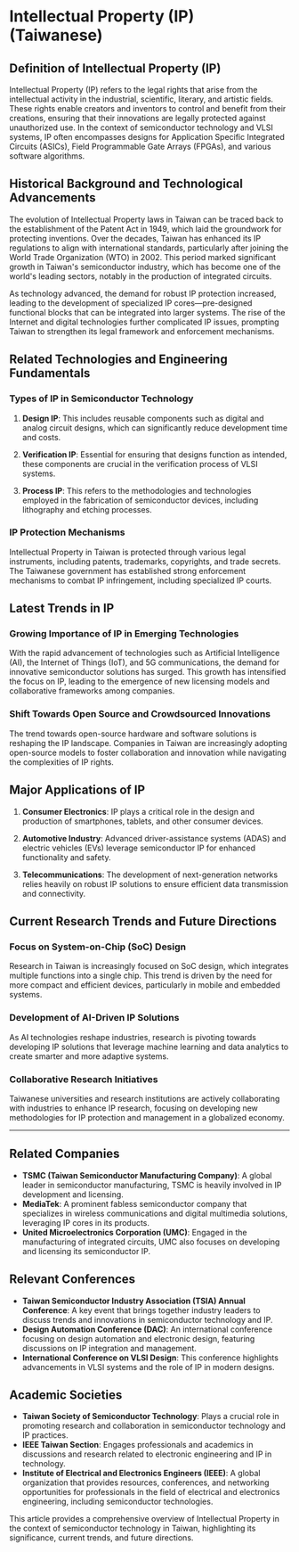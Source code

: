 # Intellectual Property (IP) (Taiwanese)

## Definition of Intellectual Property (IP)

Intellectual Property (IP) refers to the legal rights that arise from the intellectual activity in the industrial, scientific, literary, and artistic fields. These rights enable creators and inventors to control and benefit from their creations, ensuring that their innovations are legally protected against unauthorized use. In the context of semiconductor technology and VLSI systems, IP often encompasses designs for Application Specific Integrated Circuits (ASICs), Field Programmable Gate Arrays (FPGAs), and various software algorithms.

## Historical Background and Technological Advancements

The evolution of Intellectual Property laws in Taiwan can be traced back to the establishment of the Patent Act in 1949, which laid the groundwork for protecting inventions. Over the decades, Taiwan has enhanced its IP regulations to align with international standards, particularly after joining the World Trade Organization (WTO) in 2002. This period marked significant growth in Taiwan's semiconductor industry, which has become one of the world's leading sectors, notably in the production of integrated circuits.

As technology advanced, the demand for robust IP protection increased, leading to the development of specialized IP cores—pre-designed functional blocks that can be integrated into larger systems. The rise of the Internet and digital technologies further complicated IP issues, prompting Taiwan to strengthen its legal framework and enforcement mechanisms.

## Related Technologies and Engineering Fundamentals

### Types of IP in Semiconductor Technology

1. **Design IP**: This includes reusable components such as digital and analog circuit designs, which can significantly reduce development time and costs.
   
2. **Verification IP**: Essential for ensuring that designs function as intended, these components are crucial in the verification process of VLSI systems.

3. **Process IP**: This refers to the methodologies and technologies employed in the fabrication of semiconductor devices, including lithography and etching processes.

### IP Protection Mechanisms

Intellectual Property in Taiwan is protected through various legal instruments, including patents, trademarks, copyrights, and trade secrets. The Taiwanese government has established strong enforcement mechanisms to combat IP infringement, including specialized IP courts.

## Latest Trends in IP

### Growing Importance of IP in Emerging Technologies

With the rapid advancement of technologies such as Artificial Intelligence (AI), the Internet of Things (IoT), and 5G communications, the demand for innovative semiconductor solutions has surged. This growth has intensified the focus on IP, leading to the emergence of new licensing models and collaborative frameworks among companies.

### Shift Towards Open Source and Crowdsourced Innovations

The trend towards open-source hardware and software solutions is reshaping the IP landscape. Companies in Taiwan are increasingly adopting open-source models to foster collaboration and innovation while navigating the complexities of IP rights.

## Major Applications of IP

1. **Consumer Electronics**: IP plays a critical role in the design and production of smartphones, tablets, and other consumer devices.
   
2. **Automotive Industry**: Advanced driver-assistance systems (ADAS) and electric vehicles (EVs) leverage semiconductor IP for enhanced functionality and safety.

3. **Telecommunications**: The development of next-generation networks relies heavily on robust IP solutions to ensure efficient data transmission and connectivity.

## Current Research Trends and Future Directions

### Focus on System-on-Chip (SoC) Design

Research in Taiwan is increasingly focused on SoC design, which integrates multiple functions into a single chip. This trend is driven by the need for more compact and efficient devices, particularly in mobile and embedded systems.

### Development of AI-Driven IP Solutions

As AI technologies reshape industries, research is pivoting towards developing IP solutions that leverage machine learning and data analytics to create smarter and more adaptive systems.

### Collaborative Research Initiatives

Taiwanese universities and research institutions are actively collaborating with industries to enhance IP research, focusing on developing new methodologies for IP protection and management in a globalized economy.

---

## Related Companies

- **TSMC (Taiwan Semiconductor Manufacturing Company)**: A global leader in semiconductor manufacturing, TSMC is heavily involved in IP development and licensing.
- **MediaTek**: A prominent fabless semiconductor company that specializes in wireless communications and digital multimedia solutions, leveraging IP cores in its products.
- **United Microelectronics Corporation (UMC)**: Engaged in the manufacturing of integrated circuits, UMC also focuses on developing and licensing its semiconductor IP.

## Relevant Conferences

- **Taiwan Semiconductor Industry Association (TSIA) Annual Conference**: A key event that brings together industry leaders to discuss trends and innovations in semiconductor technology and IP.
- **Design Automation Conference (DAC)**: An international conference focusing on design automation and electronic design, featuring discussions on IP integration and management.
- **International Conference on VLSI Design**: This conference highlights advancements in VLSI systems and the role of IP in modern designs.

## Academic Societies

- **Taiwan Society of Semiconductor Technology**: Plays a crucial role in promoting research and collaboration in semiconductor technology and IP practices.
- **IEEE Taiwan Section**: Engages professionals and academics in discussions and research related to electronic engineering and IP in technology.
- **Institute of Electrical and Electronics Engineers (IEEE)**: A global organization that provides resources, conferences, and networking opportunities for professionals in the field of electrical and electronics engineering, including semiconductor technologies. 

This article provides a comprehensive overview of Intellectual Property in the context of semiconductor technology in Taiwan, highlighting its significance, current trends, and future directions.